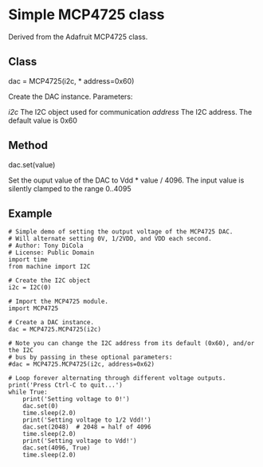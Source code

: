 # Simple MCP4725 class

Derived from the Adafruit MCP4725 class.

## Class

dac = MCP4725(i2c, * address=0x60)

Create the DAC instance. Parameters:

  *i2c*      The I2C object used for communication
  *address*  The I2C address. The default value is 0x60 

## Method

dac.set(value)

Set the ouput value of the DAC to Vdd * value / 4096. The input value is
silently clamped to the range 0..4095

## Example

```
# Simple demo of setting the output voltage of the MCP4725 DAC.
# Will alternate setting 0V, 1/2VDD, and VDD each second.
# Author: Tony DiCola
# License: Public Domain
import time
from machine import I2C

# Create the I2C object
i2c = I2C(0)

# Import the MCP4725 module.
import MCP4725

# Create a DAC instance.
dac = MCP4725.MCP4725(i2c)

# Note you can change the I2C address from its default (0x60), and/or the I2C
# bus by passing in these optional parameters:
#dac = MCP4725.MCP4725(i2c, address=0x62)

# Loop forever alternating through different voltage outputs.
print('Press Ctrl-C to quit...')
while True:
    print('Setting voltage to 0!')
    dac.set(0)
    time.sleep(2.0)
    print('Setting voltage to 1/2 Vdd!')
    dac.set(2048)  # 2048 = half of 4096
    time.sleep(2.0)
    print('Setting voltage to Vdd!')
    dac.set(4096, True)
    time.sleep(2.0)
```
